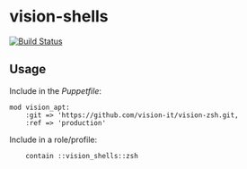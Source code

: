 # vision-shells

[![Build Status](https://travis-ci.org/vision-it/vision-shells.svg?branch=production)](https://travis-ci.org/vision-it/vision-shells)

## Usage

Include in the *Puppetfile*:

```
mod vision_apt:
    :git => 'https://github.com/vision-it/vision-zsh.git,
    :ref => 'production'
```

Include in a role/profile:

```puppet
    contain ::vision_shells::zsh
```
